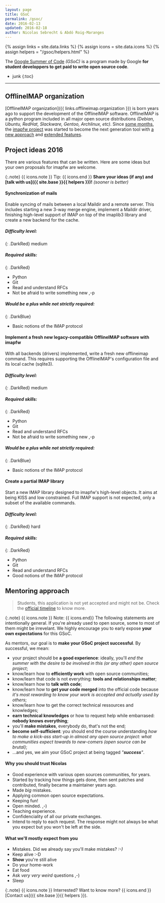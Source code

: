 ```yaml
---
layout: page
title: GSoC
permalink: /gsoc/
date: 2016-02-13
updated: 2016-02-18
author: Nicolas Sebrecht & Abdó Roig-Maranges
---
```


{% assign links = site.data.links %}
{% assign icons = site.data.icons %}
{% assign helpers = "/gsoc/helpers.html" %}

The [Google Summer of Code](https://developers.google.com/open-source/gsoc/) *(GSoC)* is a program made by Google **for student developpers to get paid to write open source code**.


* junk
{:toc}

---

## OfflineIMAP organization

[OfflineIMAP organization]({{ links.offlineimap.organization }}) is born years ago to support the development of the OfflineIMAP software. OfflineIMAP is a python program included in all major open source distributions *(Debian, Ubuntu, RedHat, Slackware, Gentoo, Archlinux, etc)*. Since [some months](http://offlineimap.org/development/2015/10/08/imapfw-is-made-public.html), the [imapfw project](https://github.com/OfflineIMAP/imapfw) was started to become the next generation tool with [a new approach](http://www.dailymotion.com/video/x3gpqqs_introduce-imapfw-syncaccounts_tech) and [extended features](https://gist.github.com/nicolas33/003f1b7184c7dfb26192).


## Project ideas 2016

There are various features that can be written. Here are some ideas but your own proposals for imapfw are welcome.

{:.note}
{{ icons.note }} Tip: {{ icons.end }}
**Share your ideas (if any) and [talk with us]({{ site.base }}{{ helpers }})!** *(sooner is better)*


#### Synchronization of mails

Enable syncing of mails between a local Maildir and a remote server. This includes starting a new 3-way merge engine, implement a Maildir driver, finishing high-level support of IMAP on top of the imaplib3 library and create a new backend for the cache.

##### Difficulty level:

{: .DarkRed}
medium

##### Required skills:

{: .DarkRed}
* Python
* Git
* Read and understand RFCs
* Not be afraid to write something new ,-p

##### Would be a plus while not strictly required:

{: .DarkBlue}
* Basic notions of the IMAP protocol


#### Implement a fresh new legacy-compatible OfflineIMAP software with imapfw

With all backends (drivers) implemented, write a fresh new offlineimap command. This requires supporting the OfflineIMAP's configuration file and its local cache (sqlite3).

##### Difficulty level:

{: .DarkRed}
medium

##### Required skills:

{: .DarkRed}
* Python
* Git
* Read and understand RFCs
* Not be afraid to write something new ,-p

##### Would be a plus while not strictly required:

{: .DarkBlue}
* Basic notions of the IMAP protocol


#### Create a partial IMAP library

Start a new IMAP library designed to imapfw's high-level objects. It aims at being KISS and low constrained. Full IMAP support is not expected, only a subset of the available commands.

##### Difficulty level:

{: .DarkRed}
hard

##### Required skills:

{: .DarkRed}
* Python
* Git
* Read and understand RFCs
* Good notions of the IMAP protocol


## Mentoring approach

> Students, this application is not yet accepted and might not be. Check the [official timeline](https://developers.google.com/open-source/gsoc/timeline) to know more.

{:.note}
{{ icons.note }} Note: {{ icons.end}}
The following statements are intentionally general. If you're already used to open source, some to most of them might be irrevelant.
We highly encourage you to early expose **your own expectations** for this GSoC.

As mentors, our goal is to **make your GSoC project successful**. By successful, we mean:

* your project should be **a good experience**: ideally, you'll *end the summer with the desire to be involved in this (or any other) open source project*;
* know/learn how to **efficiently work** with open source communities;
* know/learn that code is not everything: **tools and relationships matter**;
* know/learn how to **talk with code**;
* know/learn how to **get your code merged** into the official code because *it's most rewarding to know your work is accepted and actually used by others*;
* know/learn how to get the correct technical ressources and knowledges;
* **earn technical knowledges** or how to request help while embarrased: **nobody knows everything**;
* you'll **make mistakes**, everybody do, that's not the end;
* **become self-sufficient**: you should end the course understanding *how to make a kick-ass start-up in almost any open source project: what communities expect towards to new-comers (open source can be brutal)*;
* ...and yes, we aim your GSoC project at being tagged *"**success**"*.


#### Why you should trust Nicolas

* Good experience with various open sources communities, for years.
* Started by tracking how things gets done, then sent patches and contributed, finally became a maintainer years ago.
* Made *big* mistakes.
* Applying common open source expectations.
* Keeping fun!
* Open minded. ,-)
* Teaching experience.
* Confidenciality of all our private exchanges.
* Intend to reply to each request. The response might not always be what you expect but you won't be left at the side.

#### What we'll mostly expect from you

* Mistakes. Did we already say you'll make mistakes? *:-)*
* Keep alive :-D
* **Show** you're still alive
* Do your home-work
* Eat food
* Ask *very very weird* questions ,-)
* Sleep


{:.note}
{{ icons.note }} Interrested? Want to know more? {{ icons.end }}
[Contact us]({{ site.base }}{{ helpers }}).


<!--
vim: ts=2 expandtab :
-->
